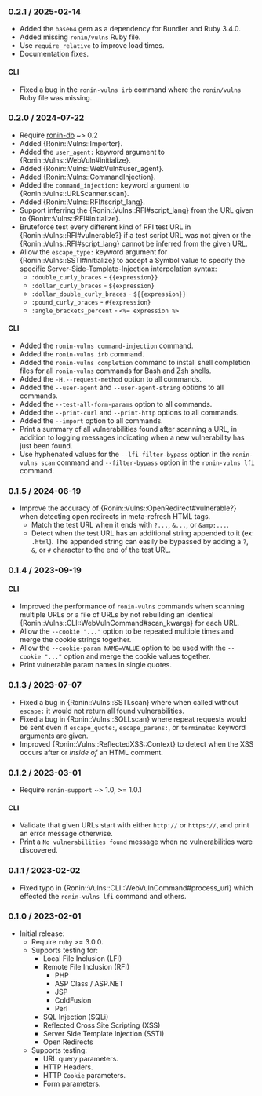 ### 0.2.1 / 2025-02-14

* Added the `base64` gem as a dependency for Bundler and Ruby 3.4.0.
* Added missing `ronin/vulns` Ruby file.
* Use `require_relative` to improve load times.
* Documentation fixes.

#### CLI

* Fixed a bug in the `ronin-vulns irb` command where the `ronin/vulns` Ruby file
  was missing.

### 0.2.0 / 2024-07-22

* Require [ronin-db] ~> 0.2
* Added {Ronin::Vulns::Importer}.
* Added the `user_agent:` keyword argument to
  {Ronin::Vulns::WebVuln#initialize}.
* Added {Ronin::Vulns::WebVuln#user_agent}.
* Added {Ronin::Vulns::CommandInjection}.
* Added the `command_injection:` keyword argument to
  {Ronin::Vulns::URLScanner.scan}.
* Added {Ronin::Vulns::RFI#script_lang}.
* Support inferring the {Ronin::Vulns::RFI#script_lang} from the URL given to
  {Ronin::Vulns::RFI#initialize}.
* Bruteforce test every different kind of RFI test URL in
  {Ronin::Vulns::RFI#vulnerable?} if a test script URL was not given or the
  {Ronin::Vulns::RFI#script_lang} cannot be inferred from the given URL.
* Allow the `escape_type:` keyword argument for {Ronin::Vulns::SSTI#initialize}
  to accept a Symbol value to specify the specific
  Server-Side-Template-Injection interpolation syntax:
  * `:double_curly_braces` - `{{expression}}`
  * `:dollar_curly_braces` - `${expression}`
  * `:dollar_double_curly_braces` - `${{expression}}`
  * `:pound_curly_braces` - `#{expression}`
  * `:angle_brackets_percent` - `<%= expression %>`

#### CLI

* Added the `ronin-vulns command-injection` command.
* Added the `ronin-vulns irb` command.
* Added the `ronin-vulns completion` command to install shell completion files
  for all `ronin-vulns` commands for Bash and Zsh shells.
* Added the `-H,--request-method` option to all commands.
* Added the `--user-agent` and `--user-agent-string` options to all commands.
* Added the `--test-all-form-params` option to all commands.
* Added the `--print-curl` and `--print-http` options to all commands.
* Added the `--import` option to all commands.
* Print a summary of all vulnerabilities found after scanning a URL, in addition
  to logging messages indicating when a new vulnerability has just been found.
* Use hyphenated values for the `--lfi-filter-bypass` option in the
  `ronin-vulns scan` command and `--filter-bypass` option in the
  `ronin-vulns lfi` command.

### 0.1.5 / 2024-06-19

* Improve the accuracy of {Ronin::Vulns::OpenRedirect#vulnerable?} when
  detecting open redirects in meta-refresh HTML tags.
  * Match the test URL when it ends with `?...`, `&...`, or `&amp;...`.
  * Detect when the test URL has an additional string appended to it
    (ex: `.html`). The appended string can easily be bypassed by adding a
    `?`, `&`, or `#` character to the end of the test URL.

### 0.1.4 / 2023-09-19

#### CLI

* Improved the performance of `ronin-vulns` commands when scanning multiple URLs
  or a file of URLs by not rebuilding an identical
  {Ronin::Vulns::CLI::WebVulnCommand#scan_kwargs} for each URL.
* Allow the `--cookie "..."` option to be repeated multiple times and merge the
  cookie strings together.
* Allow the `--cookie-param NAME=VALUE` option to be used with the
  `--cookie "..."` option and merge the cookie values together.
* Print vulnerable param names in single quotes.

### 0.1.3 / 2023-07-07

* Fixed a bug in {Ronin::Vulns::SSTI.scan} where when called without `escape:`
  it would not return all found vulnerabilities.
* Fixed a bug in {Ronin::Vulns::SQLI.scan} where repeat requests would be sent
  even if `escape_quote:`, `escape_parens:`, or `terminate:` keyword arguments
  are given.
* Improved {Ronin::Vulns::ReflectedXSS::Context} to detect when the XSS occurs
  after or *inside of* an HTML comment.

### 0.1.2 / 2023-03-01

* Require `ronin-support` ~> 1.0, >= 1.0.1

#### CLI

* Validate that given URLs start with either `http://` or `https://`, and print
  an error message otherwise.
* Print a `No vulnerabilities found` message when no vulnerabilities were
  discovered.

### 0.1.1 / 2023-02-02

* Fixed typo in {Ronin::Vulns::CLI::WebVulnCommand#process_url} which effected
  the `ronin-vulns lfi` command and others.

### 0.1.0 / 2023-02-01

* Initial release:
  * Require `ruby` >= 3.0.0.
  * Supports testing for:
    * Local File Inclusion (LFI)
    * Remote File Inclusion (RFI)
      * PHP
      * ASP Class / ASP.NET
      * JSP
      * ColdFusion
      * Perl
    * SQL Injection (SQLi)
    * Reflected Cross Site Scripting (XSS)
    * Server Side Template Injection (SSTI)
    * Open Redirects
  * Supports testing:
    * URL query parameters.
    * HTTP Headers.
    * HTTP `Cookie` parameters.
    * Form parameters.

[ronin-db]: https://github.com/ronin-rb/ronin-db#readme
